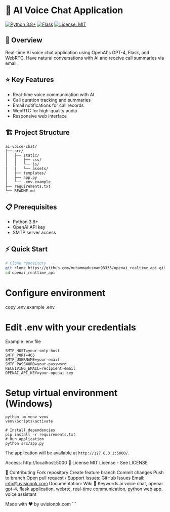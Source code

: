 # 🎯 AI Voice Chat Application

[![Python 3.8+](https://img.shields.io/badge/python-3.8+-blue.svg)](https://www.python.org/downloads/)
[![Flask](https://img.shields.io/badge/flask-3.0.0-green.svg)](https://flask.palletsprojects.com/)
[![License: MIT](https://img.shields.io/badge/License-MIT-yellow.svg)](https://opensource.org/licenses/MIT)



## 🚀 Overview

Real-time AI voice chat application using OpenAI's GPT-4, Flask, and WebRTC. Have natural conversations with AI and receive call summaries via email.

## ⭐ Key Features

- Real-time voice communication with AI
- Call duration tracking and summaries
- Email notifications for call records
- WebRTC for high-quality audio
- Responsive web interface

## 🏗️ Project Structure

```
ai-voice-chat/
├── src/
│   ├── static/
│   │   ├── css/
│   │   └── js/
|   |   └── assets/
│   ├── templates/
│   ├── app.py
│   └── .env.example
├── requirements.txt
└── README.md
```

## 📋 Prerequisites

- Python 3.8+
- OpenAI API key
- SMTP server access

## ⚡ Quick Start

```bash
# Clone repository
git clone https://github.com/muhammadusman93333/openai_realtime_api.git
cd openai_realtime_api
```
# Configure environment
copy .env.example .env
# Edit .env with your credentials
Example .env file
```
SMTP_HOST=your-smtp-host
SMTP_PORT=465
SMTP_USERNAME=your-email
SMTP_PASSWORD=your-password
RECEIVING_EMAIL=recipient-email
OPENAI_API_KEY=your-openai-key
```
# Setup virtual environment (Windows)
```
python -m venv venv
venv\Scripts\activate

# Install dependencies
pip install -r requirements.txt
# Run application
python src/app.py
```



The application will be available at `http://127.0.0.1:5000/`.

Access: http://localhost:5000
📝 License
MIT License - See LICENSE

🤝 Contributing
Fork repository
Create feature branch
Commit changes
Push to branch
Open pull request
📞 Support
Issues: GitHub Issues
Email: info@uvisionpk.com
Documentation: Wiki
🌟 Keywords
ai voice chat, openai gpt-4, flask application, webrtc, real-time communication, python web app, voice assistant

Made with ❤️ by uvisionpk.com ```
